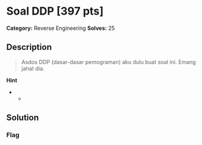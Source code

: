 # Soal DDP [397 pts]

**Category:** Reverse Engineering
**Solves:** 25

## Description
>Asdos DDP (dasar-dasar pemograman) aku dulu buat soal ini. Emang jahat dia.

**Hint**
* -

## Solution

### Flag

